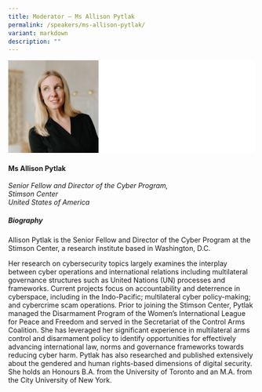```yaml
---
title: Moderator – Ms Allison Pytlak
permalink: /speakers/ms-allison-pytlak/
variant: markdown
description: ""
---
```

![](/images/2025%20speakers/Allison_Pytlak.png)
#### **Ms Allison Pytlak**

*Senior Fellow and Director of the Cyber Program,<br>Stimson Center<br>United States of America*

##### **Biography**
Allison Pytlak is the Senior Fellow and Director of the Cyber Program at the Stimson Center, a research institute based in Washington, D.C. 

Her research on cybersecurity topics largely examines the interplay between cyber operations and international relations including multilateral governance structures such as United Nations (UN) processes and frameworks. Current projects focus on accountability and deterrence in cyberspace, including in the Indo-Pacific; multilateral cyber policy-making; and cybercrime scam operations. Prior to joining the Stimson Center, Pytlak managed the Disarmament Program of the Women’s International League for Peace and Freedom and served in the Secretariat of the Control Arms Coalition. She has leveraged her significant experience in multilateral arms control and disarmament policy to identify opportunities for effectively advancing international law, norms and governance frameworks towards reducing cyber harm. Pytlak has also researched and published extensively about the gendered and human rights-based dimensions of digital security. She holds an Honours B.A. from the University of Toronto and an M.A. from the City University of New York.